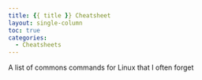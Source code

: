 ```yaml
---
title: {{ title }} Cheatsheet
layout: single-column
toc: true
categories:
  - Cheatsheets
---
```

A list of commons commands for Linux that I often forget
<!--more-->
